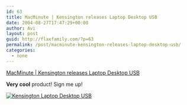 ```yaml
---
id: 63
title: MacMinute | Kensington releases Laptop Desktop USB
date: 2004-08-27T17:47:29+00:00
author: Avi
layout: post
guid: http://flaxfamily.com/?p=63
permalink: /post/macminute-kensington-releases-laptop-desktop-usb/
categories:
  - none
---
```

[MacMinute | Kensington releases Laptop Desktop USB](http://www.macminute.com/2004/08/26/laptopdesktopusb)

**Very cool** product! Sign me up!

[![Kensington Laptop Desktop USB](http://flaxfamily.com/blog/uploads/thumb-kensington_lap_desk_usb.jpg)](http://flaxfamily.com/blog/uploads/kensington_lap_desk_usb.jpg)